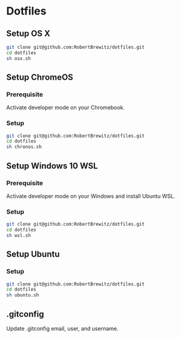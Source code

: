 # Dotfiles

## Setup OS X

```bash
git clone git@github.com:RobertBrewitz/dotfiles.git
cd dotfiles
sh osx.sh
```

## Setup ChromeOS

### Prerequisite

Activate developer mode on your Chromebook.

### Setup

```bash
git clone git@github.com:RobertBrewitz/dotfiles.git
cd dotfiles
sh chronos.sh
```

## Setup Windows 10 WSL

### Prerequisite

Activate developer mode on your Windows and install Ubuntu WSL.

### Setup

```bash
git clone git@github.com:RobertBrewitz/dotfiles.git
cd dotfiles
sh wsl.sh
```

## Setup Ubuntu

### Setup

```bash
git clone git@github.com:RobertBrewitz/dotfiles.git
cd dotfiles
sh ubuntu.sh
```

## .gitconfig

Update .gitconfig email, user, and username.
